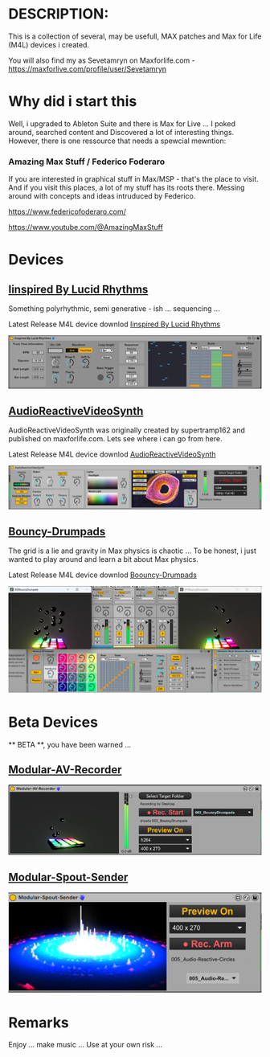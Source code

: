 # DESCRIPTION:

This is a collection of several, may be usefull, MAX patches and Max for Life (M4L) devices i created.

You will also find my as Sevetamryn on Maxforlife.com - https://maxforlive.com/profile/user/Sevetamryn

# Why did i start this

Well, i upgraded to Ableton Suite and there is Max for Live ... I poked around, searched content and Discovered a lot of interesting things. However, there is one ressource that needs a spewcial mewntion:

### Amazing Max Stuff / Federico Foderaro

If you are interested in graphical stuff in Max/MSP - that's the place to visit. And if you visit this places, a lot of my stuff has its roots there. Messing around with concepts and ideas intruduced by Federico.

https://www.federicofoderaro.com/

https://www.youtube.com/@AmazingMaxStuff

# Devices

## [Iinspired By Lucid Rhythms](<./Iinspired By Lucid Rhythms/>)

Something polyrhythmic, semi generative - ish ... sequencing ... 

Latest Release M4L device downlod [Iinspired By Lucid Rhythms](<https://github.com/th-m-vogel/Max-Patches/raw/main/M4L-Devices/Iinspired By Lucid Rhythms/Iinspired By Lucid Rhythms.amxd> "Download")

![Screenshot](<./Iinspired By Lucid Rhythms/Device-Screenshot.png>)

## [AudioReactiveVideoSynth](./AudioReactiveVideoSynth/)

AudioReactiveVideoSynth was originally created by supertramp162 and published on maxforlife.com. Lets see where i can go from here.

Latest Release M4L device downlod [AudioReactiveVideoSynth](https://github.com/th-m-vogel/Max-Patches/raw/main/M4L-Devices/AudioReactiveVideoSynth/AudioReactiveVideoSynth.amxd "Download")

![Screenshot](<./AudioReactiveVideoSynth/Device-Screenshot.png>)

## [Bouncy-Drumpads](./Bouncy-Drumpads/)

The grid is a lie and gravity in Max physics is chaotic ... To be honest, i just wanted to play around and learn a bit about Max physics.

Latest Release M4L device downlod [Boouncy-Drumpads](https://github.com/th-m-vogel/Max-Patches/raw/main/M4L-Devices/Bouncy-Drumpads/Bouncy-Drumpads.amxd "Download")

![Screenshot](<./Bouncy-Drumpads/Device-Screenshot.png>)

# Beta Devices

** BETA **, you have been warned ...

## [Modular-AV-Recorder](./Modular-AV-Recorder/)
![Screenshot](<./Modular-AV-Recorder/Device-Screenshot.png>)

## [Modular-Spout-Sender](./Modular-Spout-Sender/)
![Screenshot](<./Modular-Spout-Sender/Device-Screenshot.png>)

# Remarks

Enjoy ... make music ... Use at your own risk ... 

